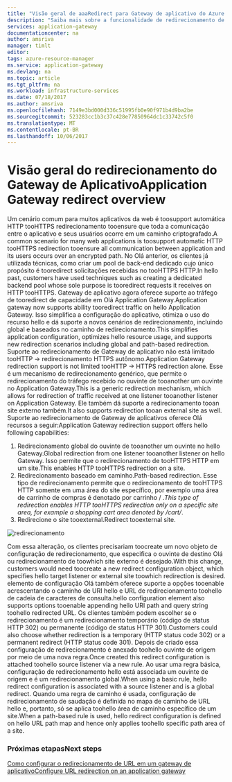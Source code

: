 ```yaml
---
title: "Visão geral de aaaRedirect para Gateway de aplicativo do Azure | Microsoft Docs"
description: "Saiba mais sobre a funcionalidade de redirecionamento de saudação no Azure Application Gateway"
services: application-gateway
documentationcenter: na
author: amsriva
manager: timlt
editor: 
tags: azure-resource-manager
ms.service: application-gateway
ms.devlang: na
ms.topic: article
ms.tgt_pltfrm: na
ms.workload: infrastructure-services
ms.date: 07/18/2017
ms.author: amsriva
ms.openlocfilehash: 7149e3bd000d336c51995fb0e90f971b4d9ba2be
ms.sourcegitcommit: 523283cc1b3c37c428e77850964dc1c33742c5f0
ms.translationtype: MT
ms.contentlocale: pt-BR
ms.lasthandoff: 10/06/2017
---
```

# <a name="application-gateway-redirect-overview"></a><span data-ttu-id="bf272-103">Visão geral do redirecionamento do Gateway de Aplicativo</span><span class="sxs-lookup"><span data-stu-id="bf272-103">Application Gateway redirect overview</span></span>

<span data-ttu-id="bf272-104">Um cenário comum para muitos aplicativos da web é toosupport automática HTTP tooHTTPS redirecionamento tooensure que toda a comunicação entre o aplicativo e seus usuários ocorre em um caminho criptografado.</span><span class="sxs-lookup"><span data-stu-id="bf272-104">A common scenario for many web applications is toosupport automatic HTTP tooHTTPS redirection tooensure all communication between application and its users occurs over an encrypted path.</span></span> <span data-ttu-id="bf272-105">No Olá anterior, os clientes já utilizada técnicas, como criar um pool de back-end dedicado cujo único propósito é tooredirect solicitações recebidas no tooHTTPS HTTP.</span><span class="sxs-lookup"><span data-stu-id="bf272-105">In hello past, customers have used techniques such as creating a dedicated backend pool whose sole purpose is tooredirect requests it receives on HTTP tooHTTPS.</span></span>  <span data-ttu-id="bf272-106">Gateway de aplicativo agora oferece suporte ao tráfego de tooredirect de capacidade em Olá Application Gateway.</span><span class="sxs-lookup"><span data-stu-id="bf272-106">Application gateway now supports ability tooredirect traffic on hello Application Gateway.</span></span> <span data-ttu-id="bf272-107">Isso simplifica a configuração do aplicativo, otimiza o uso do recurso hello e dá suporte a novos cenários de redirecionamento, incluindo global e baseados no caminho de redirecionamento.</span><span class="sxs-lookup"><span data-stu-id="bf272-107">This simplifies application configuration, optimizes hello resource usage, and supports new redirection scenarios including global and path-based redirection.</span></span> <span data-ttu-id="bf272-108">Suporte ao redirecionamento de Gateway de aplicativo não está limitado tooHTTP -> redirecionamento HTTPS autônomo.</span><span class="sxs-lookup"><span data-stu-id="bf272-108">Application Gateway redirection support is not limited tooHTTP -> HTTPS redirection alone.</span></span> <span data-ttu-id="bf272-109">Esse é um mecanismo de redirecionamento genérico, que permite o redirecionamento do tráfego recebido no ouvinte de tooanother um ouvinte no Application Gateway.</span><span class="sxs-lookup"><span data-stu-id="bf272-109">This is a generic redirection mechanism, which allows for redirection of traffic received at one listener tooanother listener on Application Gateway.</span></span> <span data-ttu-id="bf272-110">Ele também dá suporte a redirecionamento tooan site externo também.</span><span class="sxs-lookup"><span data-stu-id="bf272-110">It also supports redirection tooan external site as well.</span></span> <span data-ttu-id="bf272-111">Suporte ao redirecionamento de Gateway de aplicativos oferece Olá recursos a seguir:</span><span class="sxs-lookup"><span data-stu-id="bf272-111">Application Gateway redirection support offers hello following capabilities:</span></span>

1. <span data-ttu-id="bf272-112">Redirecionamento global do ouvinte de tooanother um ouvinte no hello Gateway.</span><span class="sxs-lookup"><span data-stu-id="bf272-112">Global redirection from one listener tooanother listener on hello Gateway.</span></span> <span data-ttu-id="bf272-113">Isso permite que o redirecionamento de tooHTTPS HTTP em um site.</span><span class="sxs-lookup"><span data-stu-id="bf272-113">This enables HTTP tooHTTPS redirection on a site.</span></span>
2. <span data-ttu-id="bf272-114">Redirecionamento baseado em caminho.</span><span class="sxs-lookup"><span data-stu-id="bf272-114">Path-based redirection.</span></span> <span data-ttu-id="bf272-115">Esse tipo de redirecionamento permite que o redirecionamento de tooHTTPS HTTP somente em uma área do site específico, por exemplo uma área de carrinho de compras é denotado por carrinho / *.</span><span class="sxs-lookup"><span data-stu-id="bf272-115">This type of redirection enables HTTP tooHTTPS redirection only on a specific site area, for example a shopping cart area denoted by /cart/*.</span></span>
3. <span data-ttu-id="bf272-116">Redirecione o site tooexternal.</span><span class="sxs-lookup"><span data-stu-id="bf272-116">Redirect tooexternal site.</span></span>

![redirecionamento](./media/application-gateway-redirect-overview/redirect.png)

<span data-ttu-id="bf272-118">Com essa alteração, os clientes precisariam toocreate um novo objeto de configuração de redirecionamento, que especifica o ouvinte de destino Olá ou redirecionamento de toowhich site externo é desejado.</span><span class="sxs-lookup"><span data-stu-id="bf272-118">With this change, customers would need toocreate a new redirect configuration object, which specifies hello target listener or external site toowhich redirection is desired.</span></span> <span data-ttu-id="bf272-119">elemento de configuração Olá também oferece suporte a opções tooenable acrescentando o caminho de URI hello e URL de redirecionamento toohello de cadeia de caracteres de consulta.</span><span class="sxs-lookup"><span data-stu-id="bf272-119">hello configuration element also supports options tooenable appending hello URI path and query string toohello redirected URL.</span></span> <span data-ttu-id="bf272-120">Os clientes também podem escolher se o redirecionamento é um redirecionamento temporário (código de status HTTP 302) ou permanente (código de status HTTP 301).</span><span class="sxs-lookup"><span data-stu-id="bf272-120">Customers could also choose whether redirection is a temporary (HTTP status code 302) or a permanent redirect (HTTP status code 301).</span></span> <span data-ttu-id="bf272-121">Depois de criado essa configuração de redirecionamento é anexado toohello ouvinte de origem por meio de uma nova regra.</span><span class="sxs-lookup"><span data-stu-id="bf272-121">Once created this redirect configuration is attached toohello source listener via a new rule.</span></span> <span data-ttu-id="bf272-122">Ao usar uma regra básica, configuração de redirecionamento hello está associada um ouvinte de origem e é um redirecionamento global.</span><span class="sxs-lookup"><span data-stu-id="bf272-122">When using a basic rule, hello redirect configuration is associated with a source listener and is a global redirect.</span></span> <span data-ttu-id="bf272-123">Quando uma regra de caminho é usada, configuração de redirecionamento de saudação é definida no mapa de caminho de URL hello e, portanto, só se aplica toohello área de caminho específico de um site.</span><span class="sxs-lookup"><span data-stu-id="bf272-123">When a path-based rule is used, hello redirect configuration is defined on hello URL path map and hence only applies toohello specific path area of a site.</span></span>

### <a name="next-steps"></a><span data-ttu-id="bf272-124">Próximas etapas</span><span class="sxs-lookup"><span data-stu-id="bf272-124">Next steps</span></span>

[<span data-ttu-id="bf272-125">Como configurar o redirecionamento de URL em um gateway de aplicativo</span><span class="sxs-lookup"><span data-stu-id="bf272-125">Configure URL redirection on an application gateway</span></span>](application-gateway-configure-redirect-powershell.md)
